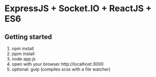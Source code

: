 # ExpressJS + Socket.IO + ReactJS + ES6

## Getting started
  1. npm install
  2. jspm install
  3. node app.js
  4. open with your browser http://localhost:3000
  4. optional: gulp (compiles scss with a file watcher)